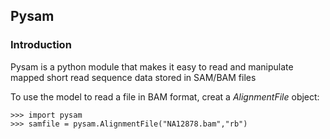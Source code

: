## Pysam
### Introduction
Pysam is a python module that makes it easy to read and manipulate mapped short read sequence data stored in SAM/BAM files

To use the model to read a file in BAM format, creat a *AlignmentFile* object:
```
>>> import pysam
>>> samfile = pysam.AlignmentFile("NA12878.bam","rb")
```
